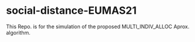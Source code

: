 # social-distance-EUMAS21
This Repo. is for the simulation of the proposed MULTI_INDIV_ALLOC Aprox. algorithm.
